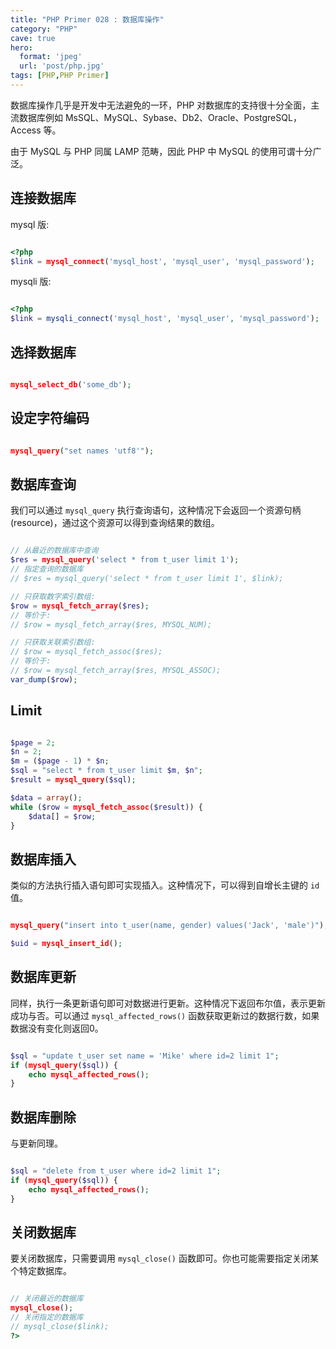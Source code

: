 ```yaml
---
title: "PHP Primer 028 : 数据库操作"
category: "PHP"
cave: true
hero:
  format: 'jpeg'
  url: 'post/php.jpg'
tags: [PHP,PHP Primer]
---
```

数据库操作几乎是开发中无法避免的一环，PHP 对数据库的支持很十分全面，主流数据库例如 MsSQL、MySQL、Sybase、Db2、Oracle、PostgreSQL，Access 等。

由于 MySQL 与 PHP 同属 LAMP 范畴，因此 PHP 中 MySQL 的使用可谓十分广泛。

## 连接数据库

mysql 版:

```php

<?php
$link = mysql_connect('mysql_host', 'mysql_user', 'mysql_password');

```

mysqli 版:

```php

<?php
$link = mysqli_connect('mysql_host', 'mysql_user', 'mysql_password');

```


## 选择数据库

```php

mysql_select_db('some_db');

```


## 设定字符编码

```php

mysql_query("set names 'utf8'");

```


## 数据库查询

我们可以通过 `mysql_query` 执行查询语句，这种情况下会返回一个资源句柄(resource)，通过这个资源可以得到查询结果的数组。

```php

// 从最近的数据库中查询
$res = mysql_query('select * from t_user limit 1');
// 指定查询的数据库
// $res = mysql_query('select * from t_user limit 1', $link);

// 只获取数字索引数组:
$row = mysql_fetch_array($res);
// 等价于:
// $row = mysql_fetch_array($res, MYSQL_NUM);

// 只获取关联索引数组:
// $row = mysql_fetch_assoc($res);
// 等价于:
// $row = mysql_fetch_array($res, MYSQL_ASSOC);
var_dump($row);

```


## Limit

```php

$page = 2;
$n = 2;
$m = ($page - 1) * $n;
$sql = "select * from t_user limit $m, $n";
$result = mysql_query($sql);

$data = array();
while ($row = mysql_fetch_assoc($result)) {
    $data[] = $row;
}

```


## 数据库插入

类似的方法执行插入语句即可实现插入。这种情况下，可以得到自增长主键的 `id` 值。

```php

mysql_query("insert into t_user(name, gender) values('Jack', 'male')");

$uid = mysql_insert_id();

```


## 数据库更新

同样，执行一条更新语句即可对数据进行更新。这种情况下返回布尔值，表示更新成功与否。可以通过 `mysql_affected_rows()` 函数获取更新过的数据行数，如果数据没有变化则返回0。

```php

$sql = "update t_user set name = 'Mike' where id=2 limit 1";
if (mysql_query($sql)) {
	echo mysql_affected_rows();
}

```


## 数据库删除

与更新同理。

```php

$sql = "delete from t_user where id=2 limit 1";
if (mysql_query($sql)) {
	echo mysql_affected_rows();
}

```


## 关闭数据库

要关闭数据库，只需要调用 `mysql_close()` 函数即可。你也可能需要指定关闭某个特定数据库。

```php

// 关闭最近的数据库
mysql_close();
// 关闭指定的数据库
// mysql_close($link);
?>

```









